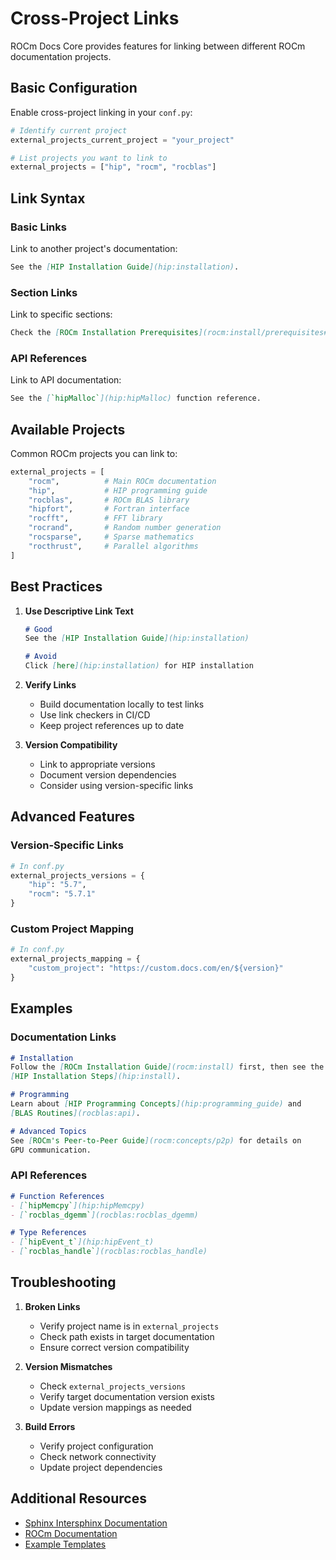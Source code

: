 # Cross-Project Links

ROCm Docs Core provides features for linking between different ROCm documentation projects.

## Basic Configuration

Enable cross-project linking in your `conf.py`:

```python
# Identify current project
external_projects_current_project = "your_project"

# List projects you want to link to
external_projects = ["hip", "rocm", "rocblas"]
```

## Link Syntax

### Basic Links

Link to another project's documentation:

```markdown
See the [HIP Installation Guide](hip:installation).
```

### Section Links

Link to specific sections:

```markdown
Check the [ROCm Installation Prerequisites](rocm:install/prerequisites#system-requirements).
```

### API References

Link to API documentation:

```markdown
See the [`hipMalloc`](hip:hipMalloc) function reference.
```

## Available Projects

Common ROCm projects you can link to:

```python
external_projects = [
    "rocm",          # Main ROCm documentation
    "hip",           # HIP programming guide
    "rocblas",       # ROCm BLAS library
    "hipfort",       # Fortran interface
    "rocfft",        # FFT library
    "rocrand",       # Random number generation
    "rocsparse",     # Sparse mathematics
    "rocthrust",     # Parallel algorithms
]
```

## Best Practices

1. **Use Descriptive Link Text**

   ```markdown
   # Good
   See the [HIP Installation Guide](hip:installation)

   # Avoid
   Click [here](hip:installation) for HIP installation
   ```

2. **Verify Links**
   - Build documentation locally to test links
   - Use link checkers in CI/CD
   - Keep project references up to date

3. **Version Compatibility**
   - Link to appropriate versions
   - Document version dependencies
   - Consider using version-specific links

## Advanced Features

### Version-Specific Links

```python
# In conf.py
external_projects_versions = {
    "hip": "5.7",
    "rocm": "5.7.1"
}
```

### Custom Project Mapping

```python
# In conf.py
external_projects_mapping = {
    "custom_project": "https://custom.docs.com/en/${version}"
}
```

## Examples

### Documentation Links

```markdown
# Installation
Follow the [ROCm Installation Guide](rocm:install) first, then see the
[HIP Installation Steps](hip:install).

# Programming
Learn about [HIP Programming Concepts](hip:programming_guide) and
[BLAS Routines](rocblas:api).

# Advanced Topics
See [ROCm's Peer-to-Peer Guide](rocm:concepts/p2p) for details on
GPU communication.
```

### API References

```markdown
# Function References
- [`hipMemcpy`](hip:hipMemcpy)
- [`rocblas_dgemm`](rocblas:rocblas_dgemm)

# Type References
- [`hipEvent_t`](hip:hipEvent_t)
- [`rocblas_handle`](rocblas:rocblas_handle)
```

## Troubleshooting

1. **Broken Links**
   - Verify project name is in `external_projects`
   - Check path exists in target documentation
   - Ensure correct version compatibility

2. **Version Mismatches**
   - Check `external_projects_versions`
   - Verify target documentation version exists
   - Update version mappings as needed

3. **Build Errors**
   - Verify project configuration
   - Check network connectivity
   - Update project dependencies

## Additional Resources

- [Sphinx Intersphinx Documentation](https://www.sphinx-doc.org/en/master/usage/extensions/intersphinx.html)
- [ROCm Documentation](https://rocm.docs.amd.com/)
- [Example Templates](../../templates/)
